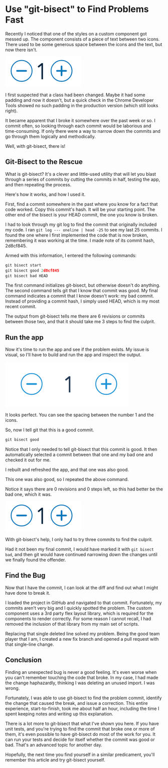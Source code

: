 # Use "git-bisect" to Find Problems Fast

Recently I noticed that one of the styles on a custom component got messed up. The component consists of a piece of text between two icons. There used to be some generous space between the icons and the text, but now there isn't.

![Figure 20.1](image-16.png)

I first suspected that a class had been changed. Maybe it had some padding and now it doesn't, but a quick check in the Chrome Developer Tools showed no such padding in the production version (which still looks right).

It became apparent that I broke it somewhere over the past week or so. I commit often, so looking through each commit would be laborious and time-consuming. If only there were a way to narrow down the commits and go through them logically and methodically.

Well, with git-bisect, there is!

## Git-Bisect to the Rescue

What is git-bisect? It's a clever and little-used utility that will let you blast through a series of commits by cutting the commits in half, testing the app, and then repeating the process.

Here's how it works, and how I used it.

First, find a commit somewhere in the past where you know for a fact that code worked. Copy this commit's hash. It will be your starting point. The other end of the bisect is your HEAD commit, the one you know is broken.

I had to look through my git log to find the commit that originally included my code. I ran `git log --- oneline | head -25` to see my last 25 commits. I found the one where I first implemented the code that is now broken, remembering it was working at the time. I made note of its commit hash, 2d8cf845.

Armed with this information, I entered the following commands:

```typescript
git bisect start
git bisect good 2d8cf845
git bisect bad HEAD
```

The first command initializes git-bisect, but otherwise doesn't do anything. The second command tells git that I know that commit was good. My final command indicates a commit that I know doesn't work: my bad commit. Instead of providing a commit hash, I simply used HEAD, which is my most recent commit.

The output from git-bisect tells me there are 6 revisions or commits between those two, and that it should take me 3 steps to find the culprit.

## Run the app

Now it's time to run the app and see if the problem exists. My issue is visual, so I'll have to build and run the app and inspect the output.

![Figure 20.2](image-17.png)

It looks perfect. You can see the spacing between the number 1 and the icons.

So, now I tell git that this is a good commit.

```typescript
git bisect good
```

Notice that I only needed to tell git-bisect that this commit is good. It then automatically selected a commit between that one and my bad one and checked it out for me.

I rebuilt and refreshed the app, and that one was also good.

This one was also good, so I repeated the above command.

Notice it says there are 0 revisions and 0 steps left, so this had better be the bad one, which it was.

![Figure 20.3](image-16.png)

With git-bisect's help, I only had to try three commits to find the culprit.

Had it not been my final commit, I would have marked it with `git bisect bad`, and then git would have continued narrowing down the changes until we finally found the offender.

## Find the Bug

Now that I have the commit, I can look at the diff and find out what I might have done to break it.

I loaded the project in GitHub and navigated to that commit. Fortunately, my commits aren't very big and I quickly spotted the problem. The custom component uses a 3rd party flex layout library, which is required for the components to render correctly. For some reason I cannot recall, I had removed the inclusion of that library from my main set of scripts.

Replacing that single deleted line solved my problem. Being the good team player that I am, I created a new fix branch and opened a pull request with that single-line change.

## Conclusion

Finding an unexpected bug is never a good feeling. It's even worse when you can't remember touching the code that broke. In my case, I had made the change haphazardly, thinking I was deleting an unused import. I was wrong.

Fortunately, I was able to use git-bisect to find the problem commit, identify the change that caused the break, and issue a correction. This entire experience, start-to-finish, took me about half an hour, including the time I spent keeping notes and writing up this explanation.

There is a lot more to git-bisect that what I've shown you here. If you have unit tests, and you're trying to find the commit that broke one or more of them, it's even possible to have git-bisect do most of the work for you. It can run your tests and decide for itself whether the commit was good or bad. That's an advanced topic for another day.

Hopefully, the next time you find yourself in a similar predicament, you'll remember this article and try git-bisect yourself.
